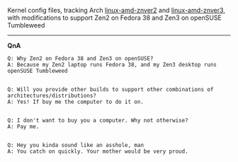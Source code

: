 Kernel config files, tracking Arch [linux-amd-znver2](https://aur.archlinux.org/packages/linux-amd-znver2 "linux-amd-znver2") and [linux-amd-znver3](https://aur.archlinux.org/packages/linux-amd-znver3 "linux-amd-znver3"), with modifications to support Zen2 on Fedora 38 and Zen3 on openSUSE Tumbleweed

------------


**QnA**

    Q: Why Zen2 on Fedora 38 and Zen3 on openSUSE?
    A: Because my Zen2 laptop runs Fedora 38, and my Zen3 desktop runs openSUSE Tumbleweed


    Q: Will you provide other builds to support other combinations of architectures/distributions?
    A: Yes! If buy me the computer to do it on.


    Q: I don't want to buy you a computer. Why not otherwise?
    A: Pay me.


    Q: Hey you kinda sound like an asshole, man
    A: You catch on quickly. Your mother would be very proud.
